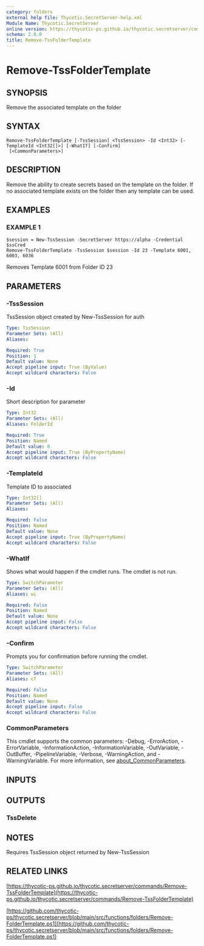 ```yaml
---
category: folders
external help file: Thycotic.SecretServer-help.xml
Module Name: Thycotic.SecretServer
online version: https://thycotic-ps.github.io/thycotic.secretserver/commands/Remove-TssFolderTemplate
schema: 2.0.0
title: Remove-TssFolderTemplate
---
```


# Remove-TssFolderTemplate

## SYNOPSIS
Remove the associated template on the folder

## SYNTAX

```
Remove-TssFolderTemplate [-TssSession] <TssSession> -Id <Int32> [-TemplateId <Int32[]>] [-WhatIf] [-Confirm]
 [<CommonParameters>]
```

## DESCRIPTION
Remove the ability to create secrets based on the template on the folder.
If no associated template exists on the folder then any template can be used.

## EXAMPLES

### EXAMPLE 1
```
$session = New-TssSession -SecretServer https://alpha -Credential $ssCred
Remove-TssFolderTemplate -TssSession $session -Id 23 -Template 6001, 6003, 6036
```

Removes Template 6001 from Folder ID 23

## PARAMETERS

### -TssSession
TssSession object created by New-TssSession for auth

```yaml
Type: TssSession
Parameter Sets: (All)
Aliases:

Required: True
Position: 1
Default value: None
Accept pipeline input: True (ByValue)
Accept wildcard characters: False
```

### -Id
Short description for parameter

```yaml
Type: Int32
Parameter Sets: (All)
Aliases: FolderId

Required: True
Position: Named
Default value: 0
Accept pipeline input: True (ByPropertyName)
Accept wildcard characters: False
```

### -TemplateId
Template ID to associated

```yaml
Type: Int32[]
Parameter Sets: (All)
Aliases:

Required: False
Position: Named
Default value: None
Accept pipeline input: True (ByPropertyName)
Accept wildcard characters: False
```

### -WhatIf
Shows what would happen if the cmdlet runs.
The cmdlet is not run.

```yaml
Type: SwitchParameter
Parameter Sets: (All)
Aliases: wi

Required: False
Position: Named
Default value: None
Accept pipeline input: False
Accept wildcard characters: False
```

### -Confirm
Prompts you for confirmation before running the cmdlet.

```yaml
Type: SwitchParameter
Parameter Sets: (All)
Aliases: cf

Required: False
Position: Named
Default value: None
Accept pipeline input: False
Accept wildcard characters: False
```

### CommonParameters
This cmdlet supports the common parameters: -Debug, -ErrorAction, -ErrorVariable, -InformationAction, -InformationVariable, -OutVariable, -OutBuffer, -PipelineVariable, -Verbose, -WarningAction, and -WarningVariable. For more information, see [about_CommonParameters](http://go.microsoft.com/fwlink/?LinkID=113216).

## INPUTS

## OUTPUTS

### TssDelete
## NOTES
Requires TssSession object returned by New-TssSession

## RELATED LINKS

[https://thycotic-ps.github.io/thycotic.secretserver/commands/Remove-TssFolderTemplate](https://thycotic-ps.github.io/thycotic.secretserver/commands/Remove-TssFolderTemplate)

[https://github.com/thycotic-ps/thycotic.secretserver/blob/main/src/functions/folders/Remove-FolderTemplate.ps1](https://github.com/thycotic-ps/thycotic.secretserver/blob/main/src/functions/folders/Remove-FolderTemplate.ps1)

